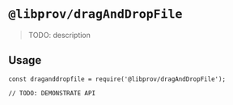 # `@libprov/dragAndDropFile`

> TODO: description

## Usage

```
const draganddropfile = require('@libprov/dragAndDropFile');

// TODO: DEMONSTRATE API
```
